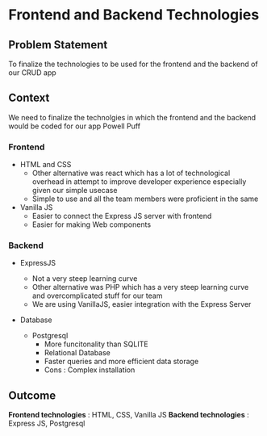 # Frontend and Backend Technologies

## Problem Statement
To finalize the technologies to be used for the frontend and the backend of our CRUD app

## Context
We need to finalize the technolgies in which the frontend and the backend would be coded for our app Powell Puff

### Frontend
- HTML and CSS
  - Other alternative was react which has a lot of technological overhead in attempt to improve developer experience especially given our simple usecase
  - Simple to use and all the team members were proficient in the same
- Vanilla JS
  - Easier to connect the Express JS server with frontend
  - Easier for making Web components

### Backend
- ExpressJS
  - Not a very steep learning curve
  - Other alternative was PHP which has a very steep learning curve and overcomplicated stuff for our team
  - We are using VanillaJS, easier integration with the Express Server

- Database
  - Postgresql
    - More funcitonality than SQLITE
    - Relational Database
    - Faster queries and more efficient data storage
    - Cons : Complex installation


## Outcome
**Frontend technologies** : HTML, CSS, Vanilla JS
**Backend technologies** : Express JS, Postgresql